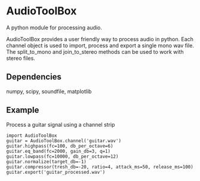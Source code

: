 # AudioToolBox
A python module for processing audio.

AudioToolBox provides a user friendly way to process audio in python.
Each channel object is used to import, process and export a single mono wav file.
The split_to_mono and join_to_stereo methods can be used to work with stereo files.

Dependencies
--
numpy, scipy, soundfile, matplotlib

Example
--
Process a guitar signal using a channel strip

    import AudioToolBox
    guitar = AudioToolBox.channel('guitar.wav')
    guitar.highpass(fc=100, db_per_octave=6)
    guitar.eq_band(fc=2000, gain_db=3, q=1)
    guitar.lowpass(fc=10000, db_per_octave=12)
    guitar.normalize(target_db=-1)
    guitar.compressor(tresh_db=-20, ratio=4, attack_ms=50, release_ms=100)
    guitar.export('guitar_processed.wav')
